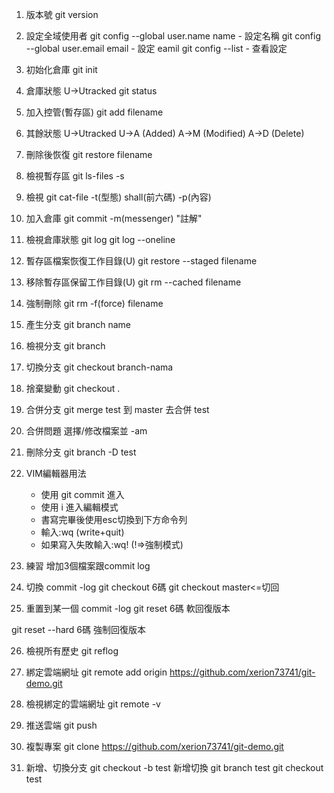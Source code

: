 1. 版本號
git version


2. 設定全域使用者
git config --global user.name name - 設定名稱
git config --global user.email email - 設定 eamil
git config --list - 查看設定


3. 初始化倉庫
git init


4. 倉庫狀態
U->Utracked
git status


5. 加入控管(暫存區)
git add filename


6. 其餘狀態
U->Utracked
U->A (Added)
A->M (Modified)
A->D (Delete)


7. 刪除後恢復
git restore filename


8. 檢視暫存區
git ls-files -s


9. 檢視
git cat-file -t(型態) shall(前六碼)
             -p(內容)

10. 加入倉庫
git commit -m(messenger) "註解"


11. 檢視倉庫狀態
git log
git log --oneline


12. 暫存區檔案恢復工作目錄(U)
git restore --staged filename


13. 移除暫存區保留工作目錄(U)
git rm --cached filename


14. 強制刪除
git rm -f(force) filename


15. 產生分支
git branch name


16. 檢視分支
git branch


17. 切換分支
git checkout branch-nama


18. 捨棄變動
git checkout .


19. 合併分支
git merge test
到 master 去合併 test


20. 合併問題
選擇/修改檔案並 -am


21. 刪除分支
git branch -D test


22. VIM編輯器用法
    - 使用 git commit 進入
    - 使用 i 進入編輯模式
    - 書寫完畢後使用esc切換到下方命令列
    - 輸入:wq (write+quit)
    - 如果寫入失敗輸入:wq! (!=>強制模式)


23. 練習
增加3個檔案跟commit log 


24. 切換 commit -log 
git checkout 6碼
git checkout master<=切回


25. 重置到某一個 commit -log
git reset 6碼 軟回復版本

git reset --hard 6碼 強制回復版本


26. 檢視所有歷史
git reflog


27. 綁定雲端網址
git remote add origin https://github.com/xerion73741/git-demo.git


28. 檢視綁定的雲端網址
git remote -v


29. 推送雲端
git push

30. 複製專案
git clone https://github.com/xerion73741/git-demo.git

31. 新增、切換分支
git checkout -b test 新增切換
git branch test 
git checkout test